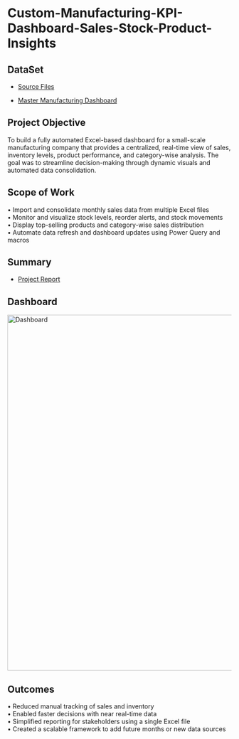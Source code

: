 # Custom-Manufacturing-KPI-Dashboard-Sales-Stock-Product-Insights
## DataSet
- <a href="https://github.com/rakhimathur791/Custom-Manufacturing-KPI-Dashboard-Sales-Stock-Product-Insights/blob/main/Source%20files.zip">Source Files</a>

- <a href="https://github.com/rakhimathur791/Custom-Manufacturing-KPI-Dashboard-Sales-Stock-Product-Insights/blob/main/Custom_Mfg_Dashboard_Project.xlsm">Master Manufacturing Dashboard</a>
## Project Objective
To build a fully automated Excel-based dashboard for a small-scale manufacturing company that provides a centralized, real-time view of sales, inventory levels, product performance, and category-wise analysis. The goal was to streamline decision-making through dynamic visuals and automated data consolidation.

## Scope of Work
•	Import and consolidate monthly sales data from multiple Excel files  
•	Monitor and visualize stock levels, reorder alerts, and stock movements  
•	Display top-selling products and category-wise sales distribution  
•	Automate data refresh and dashboard updates using Power Query and macros  

## Summary
- <a href="https://github.com/rakhimathur791/Custom-Manufacturing-KPI-Dashboard-Sales-Stock-Product-Insights/blob/main/Project%20Report.pdf">Project Report</a>

## Dashboard
<img width="1875" height="800" alt="Dashboard" src="https://github.com/user-attachments/assets/d4b769c9-3184-4081-8a02-5d3663bc09a3" />

## Outcomes
•	Reduced manual tracking of sales and inventory  
•	Enabled faster decisions with near real-time data  
•	Simplified reporting for stakeholders using a single Excel file  
•	Created a scalable framework to add future months or new data sources  

